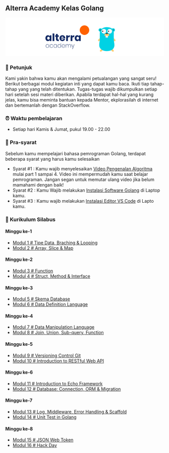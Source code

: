 ## Alterra Academy Kelas Golang

![Header](assets/banner.png)

### 📢 Petunjuk

Kami yakin bahwa kamu akan mengalami petualangan yang sangat seru! Berikut berbagai modul kegiatan inti yang dapat kamu baca. Ikuti tiap tahap-tahap yang yang telah ditentukan. Tugas-tugas wajib dikumpulkan setiap hari setelah sesi materi diberikan. Apabila terdapat hal-hal yang kurang jelas, kamu bisa meminta bantuan kepada Mentor, ekplorasilah di internet dan bertemanlah dengan StackOverflow.

### ⏰ Waktu pembelajaran
- Setiap hari Kamis & Jumat, pukul 19.00 - 22.00

### 🔑 Pra-syarat
Sebelum kamu mempelajari bahasa pemrograman Golang, terdapat beberapa syarat yang harus kamu selesaikan
- Syarat #1 : Kamu wajib menyelesaikan [Video Pengenalan Algoritma](https://www.youtube.com/watch?v=bGcW9nQ8vEE&list=PL3WF_ooYwH1c1xD4vS4zs6tIA5qd9UmQt&index=2&t=0s) mulai part 1 sampai 4. Video ini mempermudah kamu saat belajar pemrograman. Jangan segan untuk memutar ulang video jika belum mamahami dengan baik!
- Syarat #2 : Kamu Wajib melakukan [Instalasi Software Golang](https://dasarpemrogramangolang.novalagung.com/2-instalasi-golang.html) di Laptop kamu.
- Syarat #3 : Kamu wajib melakukan [Instalasi Editor VS Code](https://code.visualstudio.com/download) di Lapto kamu.

### 📘 Kurikulum Silabus
#### Minggu ke-1
- [Modul 1 # Tipe Data, Braching & Looping](./src/modul-go-1.md)
- [Modul 2 # Array, Slice & Map](./src/modul-go-2.md)
#### Minggu ke-2
- [Modul 3 # Function](./src/modul-go-3.md)
- [Modul 4 # Struct, Method & Interface](./src/modul-go-4.md)
#### Minggu ke-3
- [Modul 5 # Skema Database](./src/modul-go-5.md)
- [Modul 6 # Data Definition Language](./src/modul-go-6.md)
#### Minggu ke-4
- [Modul 7 # Data Manipulation Language](./src/modul-go-7.md)
- [Modul 8 # Join, Union, Sub-query, Function](./src/modul-go-8.md)
#### Minggu ke-5
- [Modul 9 # Versioning Control Git](./src/modul-go-9.md)
- [Modul 10 # Introduction to RESTful Web API](./src/modul-go-10.md)
#### Minggu ke-6
- [Modul 11 # Introduction to Echo Framework](./src/modul-go-11.md)
- [Modul 12 # Database: Connection, ORM & Migration](./src/modul-go-12.md)
#### Minggu ke-7
- [Modul 13 # Log, Middleware, Error Handling & Scaffold](./src/modul-go-13.md)
- [Modul 14 # Unit Test in Golang](./src/modul-go-14.md)
#### Minggu ke-8
- [Modul 15 # JSON Web Token](./src/modul-go-15.md)
- [Modul 16 # Hack Day](./src/modul-go-16.md)